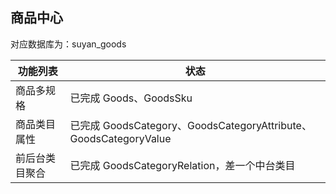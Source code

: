 ## 商品中心
对应数据库为：suyan_goods
<br>

| 功能列表                                 | 状态                                                  |
| --------------------------------------- | --------------------------------------- |
| 商品多规格 | 已完成 Goods、GoodsSku |
| 商品类目属性 | 已完成 GoodsCategory、GoodsCategoryAttribute、GoodsCategoryValue |
| 前后台类目聚合 | 已完成 GoodsCategoryRelation，差一个中台类目 |

